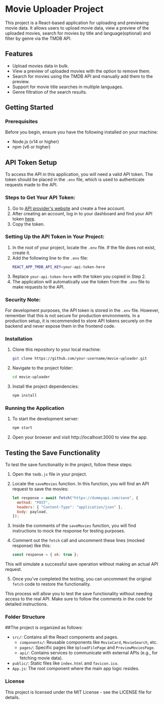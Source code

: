 # Movie Uploader Project

This project is a React-based application for uploading and previewing movie data. It allows users to upload movie data, view a preview of the uploaded movies, search for movies by title and language(optional) and filter by genre  via the TMDB API.

## Features

- Upload movies data in bulk.
- View a preview of uploaded movies with the option to remove them.
- Search for movies using the TMDB API and manually add them to the preview.
- Support for movie title searches in multiple languages.
- Genre filtration of the search results.

## Getting Started

### Prerequisites

Before you begin, ensure you have the following installed on your machine:

- Node.js (v14 or higher)
- npm (v6 or higher)

## **API Token Setup**

To access the API in this application, you will need a valid API token. The token should be placed in the `.env` file, which is used to authenticate requests made to the API.

### **Steps to Get Your API Token:**
1. Go to [API provider's website](https://www.themoviedb.org/signup) and create a free account.
2. After creating an account, log in to your dashboard and find your API token [here](https://www.themoviedb.org/settings/api).
3. Copy the token.

### **Setting Up the API Token in Your Project:**
1. In the root of your project, locate the `.env` file. If the file does not exist, create it.
2. Add the following line to the `.env` file:
    ```bash
    REACT_APP_TMDB_API_KEY=your-api-token-here
    ```
3. Replace `your-api-token-here` with the token you copied in Step 2.
4. The application will automatically use the token from the `.env` file to make requests to the API.

### **Security Note:**
For development purposes, the API token is stored in the `.env` file. However, remember that this is not secure for production environments. In a production setup, it is recommended to store API tokens securely on the backend and never expose them in the frontend code.


### Installation

1. Clone this repository to your local machine:
   ```bash
   git clone https://github.com/your-username/movie-uploader.git
   ```
2. Navigate to the project folder:
    ```bash
    cd movie-uploader
    ```
3. Install the project dependencies:
    ```bash
    npm install
    ```

### Running the Application

1. To start the development server:
    ```bash
    npm start
    ```

2. Open your browser and visit http://localhost:3000 to view the app.

## Testing the Save Functionality

To test the save functionality in the project, follow these steps:

1. Open the `tmdb.js` file in your project.
2. Locate the `saveMovies` function. In this function, you will find an API request to save the movies:
    ```javascript
    let response = await fetch("https://dummyapi.com/save", {
      method: "POST",
      headers: { "Content-Type": "application/json" },
      body: payload,
    });
    ```

3. Inside the comments of the `saveMovies` function, you will find instructions to mock the response for testing purposes. 

4. Comment out the `fetch` call and uncomment these lines (mocked response) like this:
    ```javascript
    const response = { ok: true };
    ```

This will simulate a successful save operation without making an actual API request.

5. Once you've completed the testing, you can uncomment the original `fetch` code to restore the functionality.

This process will allow you to test the save functionality without needing access to the real API. Make sure to follow the comments in the code for detailed instructions.


### Folder Structure

##The project is organized as follows:

- `src/`: Contains all the React components and pages.
  - `components/`: Reusable components like `MovieCard`, `MovieSearch`, etc.
  - `pages/`: Specific pages like `UploadFilePage` and `PreviewMoviesPage`.
  - `api/`: Contains services to communicate with external APIs (e.g., for fetching movie data).
- `public/`: Static files like `index.html` and `favicon.ico`.
- `App.js`: The root component where the main app logic resides.

### License

This project is licensed under the MIT License - see the LICENSE file for details.

